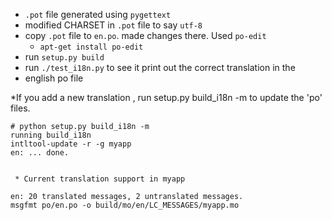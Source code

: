 * ``.pot`` file generated using ``pygettext``
* modified CHARSET in ``.pot`` file to say ``utf-8``
* copy ``.pot`` file to ``en.po``. made changes there. Used ``po-edit``
   * ``apt-get install po-edit``
* run ``setup.py build``
* run ``./test_i18n.py`` to see it print out the correct translation in the
* english po file

*If you add a new translation , run setup.py build_i18n -m to update the 'po'
files.
```
# python setup.py build_i18n -m
running build_i18n
intltool-update -r -g myapp
en: ... done.


 * Current translation support in myapp

en: 20 translated messages, 2 untranslated messages.
msgfmt po/en.po -o build/mo/en/LC_MESSAGES/myapp.mo

```
